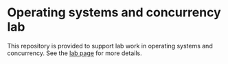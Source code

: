 # Operating systems and concurrency lab

This repository is provided to support lab work in operating systems and concurrency. 
See the [lab page](http://hesabu.net/kf5010/L08.html) for more details.
